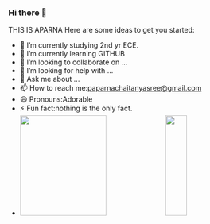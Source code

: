 ### Hi there 👋
THIS IS APARNA
Here are some ideas to get you started:
- 🔭 I’m currently studying 2nd yr ECE.
- 🌱 I’m currently learning GITHUB
- 👯 I’m looking to collaborate on ...
- 🤔 I’m looking for help with ...
- 💬 Ask me about ...
- 📫 How to reach me:paparnachaitanyasree@gmail.com
- 😄 Pronouns:Adorable
- ⚡ Fun fact:nothing is the only fact.
- <div>
      <img style="zoom:100%" src=https://github-readme-stats.vercel.app/api?username=AparnaChaitanyaSreePinagadi&show_icons=true&theme=prussian height=202, width=60% />
    <img style="zoom:100%" src=https://github-readme-stats.vercel.app/api/top-langs/?username=AparnaChaitanyaSreePinagadi&show_icons=true&hide_border=true&theme=dark&hide=CSS,JavaScript height=202 width=30% />
</div>

